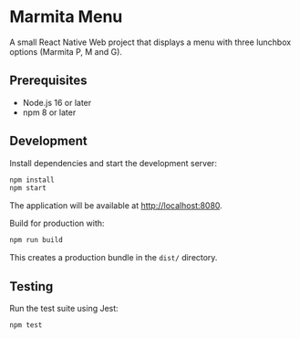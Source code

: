 # Marmita Menu

A small React Native Web project that displays a menu with three lunchbox options (Marmita P, M and G).

## Prerequisites

- Node.js 16 or later
- npm 8 or later

## Development

Install dependencies and start the development server:

```bash
npm install
npm start
```

The application will be available at [http://localhost:8080](http://localhost:8080).

Build for production with:

```bash
npm run build
```
This creates a production bundle in the `dist/` directory.


## Testing

Run the test suite using Jest:

```bash
npm test
```
